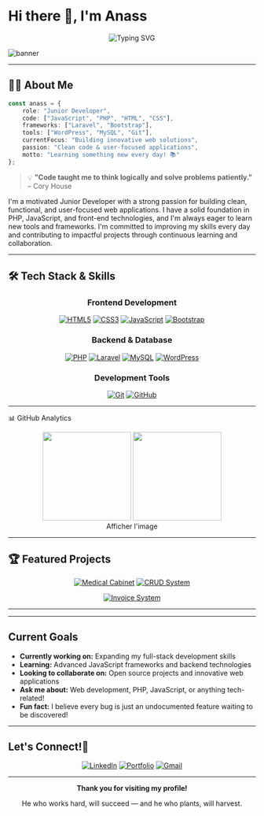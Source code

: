 # Hi there 👋, I'm **Anass**

<div align="center">
  
  ![Typing SVG](https://readme-typing-svg.herokuapp.com?font=Fira+Code&size=22&duration=3000&pause=1000&color=00D9FF&center=true&vCenter=true&width=600&lines=Junior+Developer+%7C+Problem+Solver;Passionate+About+Building+Solutions;Always+Learning+%26+Growing;Welcome+to+my+GitHub+Profile!)

</div>

![banner](https://github.com/user-attachments/assets/3b116eda-231c-4fdc-8cb5-090cb7c5bcac)

---

## 👨‍💻 About Me

```typescript
const anass = {
    role: "Junior Developer",
    code: ["JavaScript", "PHP", "HTML", "CSS"],
    frameworks: ["Laravel", "Bootstrap"],
    tools: ["WordPress", "MySQL", "Git"],
    currentFocus: "Building innovative web solutions",
    passion: "Clean code & user-focused applications",
    motto: "Learning something new every day! 📚"
};
```

> 💡 **"Code taught me to think logically and solve problems patiently."** – Cory House

I'm a motivated Junior Developer with a strong passion for building clean, functional, and user-focused web applications. I have a solid foundation in PHP, JavaScript, and front-end technologies, and I'm always eager to learn new tools and frameworks. I'm committed to improving my skills every day and contributing to impactful projects through continuous learning and collaboration.

---

## 🛠️ Tech Stack & Skills

<div align="center">

### **Frontend Development**
<a href="#"><img src="https://readme-components.vercel.app/api?component=logo&fill=black&logo=html5&svgfill=f06629" alt="HTML5"/></a>
<a href="#"><img src="https://readme-components.vercel.app/api?component=logo&fill=black&logo=CSS3&svgfill=028dd1" alt="CSS3"/></a>
<a href="#"><img src="https://readme-components.vercel.app/api?component=logo&fill=black&logo=javascript&svgfill=f6df1c" alt="JavaScript"/></a>
<a href="#"><img src="https://readme-components.vercel.app/api?component=logo&fill=black&logo=bootstrap&svgfill=563d7c" alt="Bootstrap"/></a>

### **Backend & Database**
<a href="#"><img src="https://readme-components.vercel.app/api?component=logo&fill=black&logo=php&svgfill=777BB4" alt="PHP"/></a>
<a href="#"><img src="https://readme-components.vercel.app/api?component=logo&fill=black&logo=laravel&svgfill=FF2D20" alt="Laravel"/></a>
<a href="#"><img src="https://readme-components.vercel.app/api?component=logo&fill=black&logo=mysql&svgfill=F29111" alt="MySQL"/></a>
<a href="#"><img src="https://readme-components.vercel.app/api?component=logo&fill=black&logo=wordpress&svgfill=21759b" alt="WordPress"/></a>

### **Development Tools**
<a href="#"><img src="https://readme-components.vercel.app/api?component=logo&fill=black&logo=git&svgfill=f34f29" alt="Git"/></a>
<a href="#"><img src="https://readme-components.vercel.app/api?component=logo&fill=black&logo=github&svgfill=e8eaea" alt="GitHub"/></a>

</div>

---

📊 GitHub Analytics
<div align="center">
  <img height="180em" src="https://github-readme-stats.vercel.app/api?username=karroumi23&show_icons=true&theme=tokyonight&include_all_commits=true&count_private=true&hide=issues"/>
  <img height="180em" src="https://github-readme-stats.vercel.app/api/top-langs/?username=karroumi23&layout=compact&langs_count=8&theme=tokyonight"/>
</div>
<div align="center">
Afficher l'image
</div>



---

## 🏆 Featured Projects

<div align="center">

[![Medical Cabinet](https://github-readme-stats.vercel.app/api/pin/?username=karroumi23&repo=cabinet-medical-healthy-first&theme=tokyonight)](https://github.com/karroumi23/cabinet-medical-healthy-first)
[![CRUD System](https://github-readme-stats.vercel.app/api/pin/?username=karroumi23&repo=CRUD-Product-Management-System&theme=tokyonight)](https://github.com/karroumi23/CRUD-Product-Management-System)

[![Invoice System](https://github-readme-stats.vercel.app/api/pin/?username=karroumi23&repo=facture-en-ligne-1&theme=tokyonight)](https://github.com/karroumi23/facture-en-ligne-1)

</div>

---



---

##  Current Goals

-  **Currently working on:** Expanding my full-stack development skills
-  **Learning:** Advanced JavaScript frameworks and backend technologies  
-  **Looking to collaborate on:** Open source projects and innovative web applications
-  **Ask me about:** Web development, PHP, JavaScript, or anything tech-related!
-  **Fun fact:** I believe every bug is just an undocumented feature waiting to be discovered! 

---

## Let's Connect!🤝

<div align="center">

[![LinkedIn](https://img.shields.io/badge/LinkedIn-%230077B5.svg?logo=linkedin&logoColor=white)](https://www.linkedin.com/in/karroumi-anass-a241b2173/)
[![Portfolio](https://img.shields.io/badge/Portfolio-%2300AEEF.svg?style=flat&logo=website&logoColor=white)](https://portfolio-codebyanass.netlify.app/#home)
[![Gmail](https://img.shields.io/badge/Gmail-D14836?style=flat&logo=gmail&logoColor=white)](https://mail.google.com/mail/?view=cm&to=anasskarroumi2016@gmail.com)

</div>


---

<div align="center">
  
  
  **Thank you for visiting my profile!**
  
  He who works hard, will succeed — and he who plants, will harvest.


  
</div>

